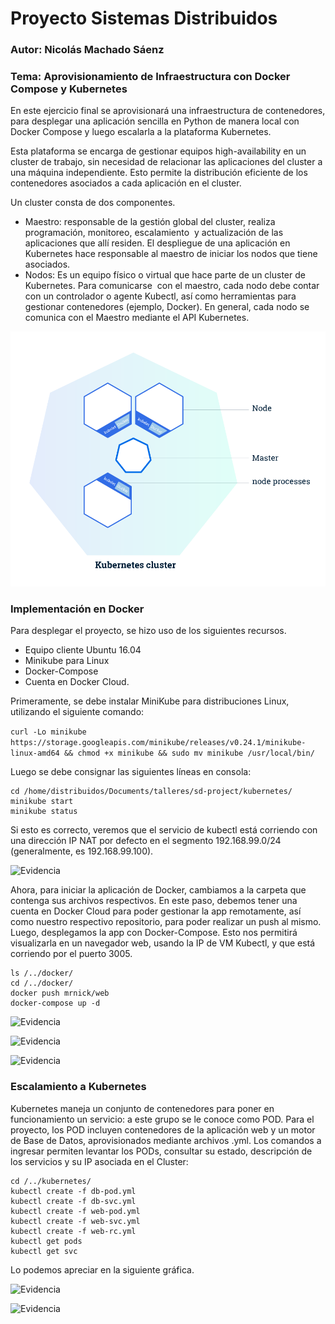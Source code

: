 # Proyecto Sistemas Distribuidos
### Autor: Nicolás Machado Sáenz
### Tema: Aprovisionamiento de Infraestructura con Docker Compose y Kubernetes

En este ejercicio final se aprovisionará una infraestructura de contenedores, para desplegar una
aplicación sencilla en Python de manera local con Docker Compose y luego escalarla a la plataforma
Kubernetes.

Esta plataforma se encarga de gestionar equipos high-availability en un cluster de trabajo, sin
necesidad de relacionar las aplicaciones del cluster a una máquina independiente. Esto permite la
distribución eficiente de los contenedores asociados a cada aplicación en el cluster.

Un cluster consta de dos componentes.
  * Maestro: responsable de la gestión global del cluster, realiza programación, monitoreo, escalamiento
  y actualización de las aplicaciones que allí residen. El despliegue de una aplicación en Kubernetes
  hace responsable al maestro de iniciar los nodos que tiene asociados.
  * Nodos: Es un equipo físico o virtual que hace parte de un cluster de Kubernetes. Para comunicarse
  con el maestro, cada nodo debe contar con un controlador o agente Kubectl, así como herramientas
  para gestionar contenedores (ejemplo, Docker). En general, cada nodo se comunica con el Maestro
  mediante el API Kubernetes.
  
![Evidencia](https://github.com/MrNickOS/sd-project-1/blob/A00052208/00.svg)
  
### Implementación en Docker

Para desplegar el proyecto, se hizo uso de los siguientes recursos.
  * Equipo cliente Ubuntu 16.04
  * Minikube para Linux
  * Docker-Compose
  * Cuenta en Docker Cloud.

Primeramente, se debe instalar MiniKube para distribuciones Linux, utilizando el siguiente comando:

``` curl -Lo minikube https://storage.googleapis.com/minikube/releases/v0.24.1/minikube-linux-amd64 && chmod +x minikube && sudo mv minikube /usr/local/bin/ ```

Luego se debe consignar las siguientes líneas en consola:

```
cd /home/distribuidos/Documents/talleres/sd-project/kubernetes/
minikube start
minikube status
```

Si esto es correcto, veremos que el servicio de kubectl está corriendo con una dirección IP NAT
por defecto en el segmento 192.168.99.0/24 (generalmente, es 192.168.99.100).

![Evidencia](https://github.com/MrNickOS/sd-project-1/blob/A00052208/02.png)

Ahora, para iniciar la aplicación de Docker, cambiamos a la carpeta que contenga sus archivos respectivos.
En este paso, debemos tener una cuenta en Docker Cloud para poder gestionar la app remotamente, así 
como nuestro respectivo repositorio, para poder realizar un push al mismo. Luego, desplegamos la app
con Docker-Compose. Esto nos permitirá visualizarla en un navegador web, usando la IP de VM Kubectl,
y que está corriendo por el puerto 3005.

```
ls /../docker/
cd /../docker/
docker push mrnick/web
docker-compose up -d
```

![Evidencia](https://github.com/MrNickOS/sd-project-1/blob/A00052208/01.png)

![Evidencia](https://github.com/MrNickOS/sd-project-1/blob/A00052208/03.png)

![Evidencia](https://github.com/MrNickOS/sd-project-1/blob/A00052208/04.png)

### Escalamiento a Kubernetes

Kubernetes maneja un conjunto de contenedores para poner en funcionamiento un servicio: a este grupo
se le conoce como POD. Para el proyecto, los POD incluyen contenedores de la aplicación web y un motor
de Base de Datos, aprovisionados mediante archivos .yml. Los comandos a ingresar permiten levantar los
PODs, consultar su estado, descripción de los servicios y su IP asociada en el Cluster:

```
cd /../kubernetes/
kubectl create -f db-pod.yml
kubectl create -f db-svc.yml
kubectl create -f web-pod.yml
kubectl create -f web-svc.yml
kubectl create -f web-rc.yml
kubectl get pods
kubectl get svc
```

Lo podemos apreciar en la siguiente gráfica.


![Evidencia](https://github.com/MrNickOS/sd-project-1/blob/A00052208/05.png)

![Evidencia](https://github.com/MrNickOS/sd-project-1/blob/A00052208/06.png)
